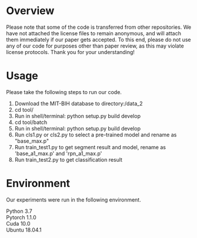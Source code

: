 # Overview

Please note that some of the code is transferred from other repositories. We have not attached the license files to remain anonymous, and will attach them immediately if our paper gets accepted. To this end, please do not use any of our code for purposes other than paper review, as this may violate license protocols. Thank you for your understanding!
 
# Usage
Please take the following steps to run our code.

 1. Download the MIT-BIH database to directory:/data_2 
 2. cd tool/  
 3. Run in shell/terminal: python setup.py build develop  
 4. cd tool/batch  
 5. Run in shell/terminal: python setup.py build develop  
 6. Run cls1.py or cls2.py to select a pre-trained model and rename as  "base_max.p" 
 7. Run train_test1.py to get segment result and model, rename as 'base_a1_max.p' and 'rpn_a1_max.p'
 8. Run train_test2.py to get classification result 
 
 # Environment
 Our experiments were run in the following environment.
 
 Python 3.7  
 Pytorch 1.1.0  
 Cuda 10.0  
 Ubuntu 18.04.1
